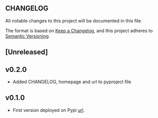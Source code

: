 ## CHANGELOG

All notable changes to this project will be documented in this file.

The format is based on [Keep a Changelog](https://keepachangelog.com/en/1.0.0/),
and this project adheres to [Semantic Versioning](https://semver.org/spec/v2.0.0.html).

## [Unreleased]

## v0.2.0

- Added CHANGELOG, homepage and url to pyproject file

## v0.1.0

- First version deployed on Pypi [url](https://pypi.org/manage/project/alastria-identity/release/0.1.0/).
